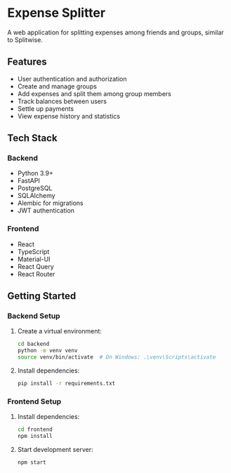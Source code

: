 # Expense Splitter

A web application for splitting expenses among friends and groups, similar to Splitwise.

## Features

- User authentication and authorization
- Create and manage groups
- Add expenses and split them among group members
- Track balances between users
- Settle up payments
- View expense history and statistics

## Tech Stack

### Backend
- Python 3.9+
- FastAPI
- PostgreSQL
- SQLAlchemy
- Alembic for migrations
- JWT authentication

### Frontend
- React
- TypeScript
- Material-UI
- React Query
- React Router

## Getting Started

### Backend Setup
1. Create a virtual environment:
   ```bash
   cd backend
   python -m venv venv
   source venv/bin/activate  # On Windows: .\venv\Scripts\activate
   ```

2. Install dependencies:
   ```bash
   pip install -r requirements.txt
   ```

### Frontend Setup
1. Install dependencies:
   ```bash
   cd frontend
   npm install
   ```

2. Start development server:
   ```bash
   npm start
   ```
